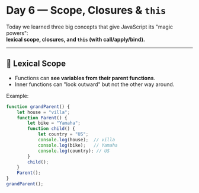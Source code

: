 # Day 6 — Scope, Closures & `this`

Today we learned three big concepts that give JavaScript its "magic powers":  
**lexical scope, closures, and `this` (with call/apply/bind).**

---

## 🧩 Lexical Scope
- Functions can **see variables from their parent functions**.
- Inner functions can "look outward" but not the other way around.

Example:
```js
function grandParent() {
    let house = "villa";
    function Parent() {
        let bike = "Yamaha";
        function child() {
            let country = "US";
            console.log(house);  // villa
            console.log(bike);   // Yamaha
            console.log(country); // US
        }
        child();
    }
    Parent();
}
grandParent();
